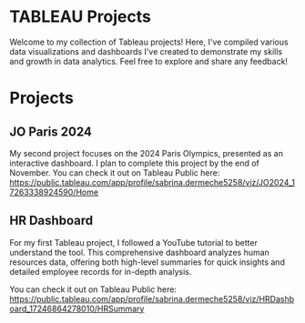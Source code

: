 
# TABLEAU Projects
Welcome to my collection of Tableau projects! Here, I've compiled various data visualizations and dashboards I've created to demonstrate my skills and growth in data analytics. Feel free to explore and share any feedback!

# Projects

## JO Paris 2024
My second project focuses on the 2024 Paris Olympics, presented as an interactive dashboard. I plan to complete this project by the end of November.
You can check it out on Tableau Public here: https://public.tableau.com/app/profile/sabrina.dermeche5258/viz/JO2024_17263338924590/Home

## HR Dashboard
For my first Tableau project, I followed a YouTube tutorial to better understand the tool. This comprehensive dashboard analyzes human resources data, offering both high-level summaries for quick insights and detailed employee records for in-depth analysis.

You can check it out on Tableau Public here: https://public.tableau.com/app/profile/sabrina.dermeche5258/viz/HRDashboard_17246864278010/HRSummary
